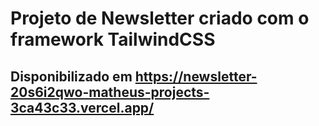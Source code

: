 # Projeto de Newsletter criado com o framework TailwindCSS
## Disponibilizado em https://newsletter-20s6i2qwo-matheus-projects-3ca43c33.vercel.app/

